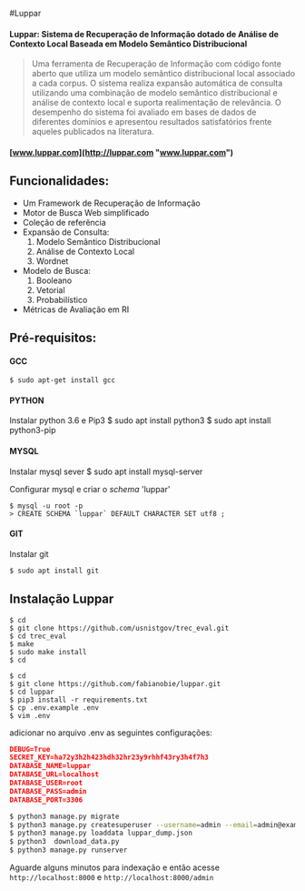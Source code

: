 #Luppar

#### Luppar: Sistema de Recuperação de Informação dotado de Análise de Contexto Local Baseada em Modelo Semântico Distribucional

> Uma ferramenta de Recuperação de Informação com código fonte aberto que utiliza um modelo semântico distribucional local associado a cada corpus. O sistema realiza expansão automática de consulta utilizando uma combinação de modelo semântico distribucional e análise de contexto local e suporta realimentação de relevância. O desempenho do sistema foi avaliado em bases de dados de diferentes domínios e apresentou resultados satisfatórios frente aqueles publicados na literatura.

#### [www.luppar.com](http://luppar.com "www.luppar.com")

## Funcionalidades:

- Um Framework de Recuperação de Informação
- Motor de Busca Web simplificado
- Coleção de referência
- Expansão de Consulta:
	1. Modelo Semântico Distribucional
	2. Análise de Contexto Local
	3. Wordnet
- Modelo de Busca:
	1. Booleano
	2. Vetorial
	3. Probabilístico
- Métricas de Avaliação em RI



## Pré-requisitos:

#### GCC
    $ sudo apt-get install gcc

#### PYTHON
Instalar python 3.6 e Pip3
    $ sudo apt install python3
    $ sudo apt install python3-pip

#### MYSQL
Instalar mysql sever
    $ sudo apt install mysql-server

Configurar mysql e criar o *schema* 'luppar'

    $ mysql -u root -p
    > CREATE SCHEMA `luppar` DEFAULT CHARACTER SET utf8 ;

#### GIT
Instalar git
 ```bash
$ sudo apt install git
```

## Instalação Luppar

```shell
$ cd
$ git clone https://github.com/usnistgov/trec_eval.git
$ cd trec_eval
$ make
$ sudo make install
$ cd
```

```shell
$ ﻿cd
$ git clone https://github.com/fabianobie/luppar.git
$ cd luppar
$ pip3 install -r requirements.txt
$ cp .env.example .env
$ vim .env
```
adicionar no arquivo .env as seguintes configurações:
```json
DEBUG=True
SECRET_KEY=ha72y3h2h423hdh32hr23y9rhhf43ry3h4f7h3
DATABASE_NAME=luppar
DATABASE_URL=localhost
DATABASE_USER=root
DATABASE_PASS=admin
DATABASE_PORT=3306
```

```bash
$ python3 manage.py migrate
$ python3 manage.py createsuperuser --username=admin --email=admin@example.com
$ python3 manage.py loaddata luppar_dump.json
$ python3  download_data.py
$ python3 manage.py runserver
```

Aguarde alguns minutos para indexação e então acesse
`http://localhost:8000` e `http://localhost:8000/admin`
